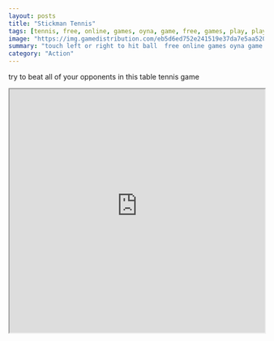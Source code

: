 ```yaml
---
layout: posts
title: "Stickman Tennis"
tags: [tennis, free, online, games, oyna, game, free, games, play, play, games]
image: "https://img.gamedistribution.com/eb5d6ed752e241519e37da7e5aa520a9-512x512.jpeg"
summary: "touch left or right to hit ball  free online games oyna game free games play play games"
category: "Action"
---
```


try to beat all of your opponents in this table tennis game

<iframe width="100%" height="480px;" src="https://html5.gamedistribution.com/eb5d6ed752e241519e37da7e5aa520a9/"></iframe>